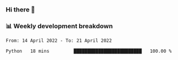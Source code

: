 ### Hi there 👋

### 📊 Weekly development breakdown
<!--START_SECTION:waka-->

```text
From: 14 April 2022 - To: 21 April 2022

Python   18 mins         █████████████████████████   100.00 %
```

<!--END_SECTION:waka-->
